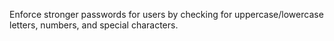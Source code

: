 Enforce stronger passwords for users by checking for uppercase/lowercase letters, numbers, and special characters.